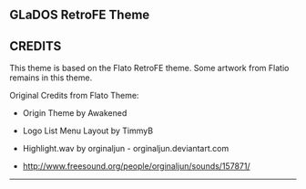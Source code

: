 GLaDOS RetroFE Theme
----------------------------------------------------------





CREDITS
----------------------------------------------------------
This theme is based on the Flato RetroFE theme. Some artwork from Flatio remains in this theme.

Original Credits from Flato Theme:

- Origin Theme by Awakened
- Logo List Menu Layout by TimmyB

- Highlight.wav by orginaljun - orginaljun.deviantart.com
- http://www.freesound.org/people/orginaljun/sounds/157871/

----------------------------------------------------------

